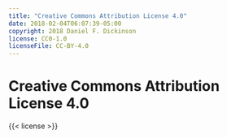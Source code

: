 ```yaml
---
title: "Creative Commons Attribution License 4.0"
date: 2018-02-04T06:07:39-05:00
copyright: 2018 Daniel F. Dickinson
license: CC0-1.0
licenseFile: CC-BY-4.0
---
```


# Creative Commons Attribution License 4.0

{{< license >}}
